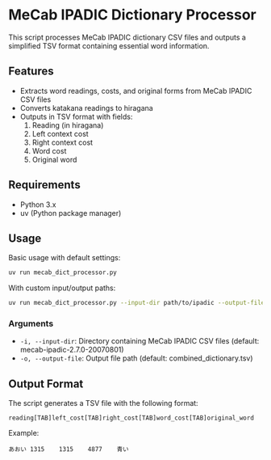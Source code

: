 # MeCab IPADIC Dictionary Processor

This script processes MeCab IPADIC dictionary CSV files and outputs a simplified TSV format containing essential word information.

## Features

- Extracts word readings, costs, and original forms from MeCab IPADIC CSV files
- Converts katakana readings to hiragana
- Outputs in TSV format with fields:
  1. Reading (in hiragana)
  2. Left context cost
  3. Right context cost
  4. Word cost
  5. Original word

## Requirements

- Python 3.x
- uv (Python package manager)

## Usage

Basic usage with default settings:

```bash
uv run mecab_dict_processor.py
```

With custom input/output paths:

```bash
uv run mecab_dict_processor.py --input-dir path/to/ipadic --output-file path/to/output.tsv
```

### Arguments

- `-i, --input-dir`: Directory containing MeCab IPADIC CSV files (default: mecab-ipadic-2.7.0-20070801)
- `-o, --output-file`: Output file path (default: combined_dictionary.tsv)

## Output Format

The script generates a TSV file with the following format:

```
reading[TAB]left_cost[TAB]right_cost[TAB]word_cost[TAB]original_word
```

Example:

```
あおい	1315	1315	4877	青い
```
